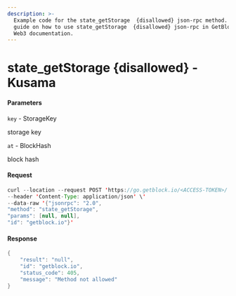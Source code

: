 ```yaml
---
description: >-
  Example code for the state_getStorage  {disallowed} json-rpc method. Сomplete
  guide on how to use state_getStorage  {disallowed} json-rpc in GetBlock.io
  Web3 documentation.
---
```


# state\_getStorage {disallowed} - Kusama

#### Parameters

`key` - StorageKey

storage key

`at` - BlockHash

block hash

#### Request

```java
curl --location --request POST 'https://go.getblock.io/<ACCESS-TOKEN>/' \
--header 'Content-Type: application/json' \' 
--data-raw '{"jsonrpc": "2.0",
"method": "state_getStorage",
"params": [null, null],
"id": "getblock.io"}'
```

#### Response

```java
{
    "result": "null",
    "id": "getblock.io",
    "status_code": 405,
    "message": "Method not allowed"
}
```
